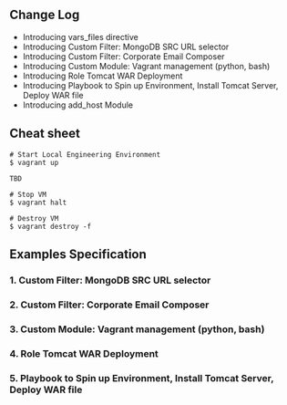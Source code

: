 ## Change Log

- Introducing vars_files directive
- Introducing Custom Filter: MongoDB SRC URL selector
- Introducing Custom Filter: Corporate Email Composer
- Introducing Custom Module: Vagrant management (python, bash)
- Introducing Role Tomcat WAR Deployment
- Introducing Playbook to Spin up Environment, Install Tomcat Server, Deploy WAR file
- Introducing add_host Module

## Cheat sheet
```
# Start Local Engineering Environment
$ vagrant up

TBD

# Stop VM
$ vagrant halt

# Destroy VM
$ vagrant destroy -f
```

## Examples Specification

### 1. Custom Filter: MongoDB SRC URL selector
### 2. Custom Filter: Corporate Email Composer
### 3. Custom Module: Vagrant management (python, bash)
### 4. Role Tomcat WAR Deployment
### 5. Playbook to Spin up Environment, Install Tomcat Server, Deploy WAR file